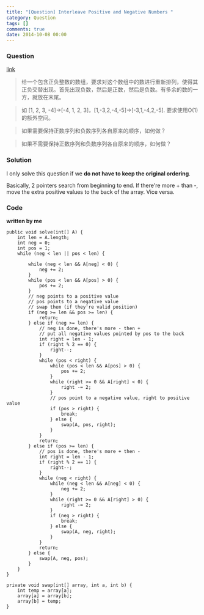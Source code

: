 ```yaml
---
title: "[Question] Interleave Positive and Negative Numbers "
category: Question
tags: []
comments: true
date: 2014-10-08 00:00
---
```



### Question

[link](http://mp.weixin.qq.com/s?__biz=MzA5MzE4MjgyMw==&mid=200355650&idx=1&sn=f94e87cb391fb12af9531cedb452dba1&key=d232b50733c41de56b96f855d9cdea5824f24c712e158651b45d7fe139a94610a7561da1fab0104e968592b01f2439d4&ascene=7&uin=MzM2NjQyNQ%3D%3D&pass_ticket=i7pJQweQbuRdnUFUt5cdOmapPc%2FDW6Xk40U7%2Bcg%2F0o8%3D)

> 给一个包含正负整数的数组，要求对这个数组中的数进行重新排列，使得其正负交替出现。首先出现负数，然后是正数，然后是负数。有多余的数的一方，就放在末尾。

> 如 [1, 2, 3, -4]->[-4, 1, 2, 3]，[1,-3,2,-4,-5]->[-3,1,-4,2,-5]. 要求使用O(1)的额外空间。

> 如果需要保持正数序列和负数序列各自原来的顺序，如何做？

> 如果不需要保持正数序列和负数序列各自原来的顺序，如何做？

### Solution

I only solve this question if we __do not have to keep the original ordering__. 

Basically, 2 pointers search from beginning to end. If there're more + than -, move the extra positive values to the back of the array. Vice versa. 

### Code

__written by me__

	public void solve(int[] A) {
		int len = A.length;
		int neg = 0;
		int pos = 1;
		while (neg < len || pos < len) {

			while (neg < len && A[neg] < 0) {
				neg += 2;
			}
			while (pos < len && A[pos] > 0) {
				pos += 2;
			}
			// neg points to a positive value
			// pos points to a negative value
			// swap them (if they're valid position)
			if (neg >= len && pos >= len) {
				return;
			} else if (neg >= len) {
				// neg is done, there's more - then +
				// put all negative values pointed by pos to the back
				int right = len - 1;
				if (right % 2 == 0) {
					right--;
				}
				while (pos < right) {
					while (pos < len && A[pos] > 0) {
						pos += 2;
					}
					while (right >= 0 && A[right] < 0) {
						right -= 2;
					}
					// pos point to a negative value, right to positive value
					if (pos > right) {
						break;
					} else {
						swap(A, pos, right);
					}
				}
				return;
			} else if (pos >= len) {
				// pos is done, there's more + then -
				int right = len - 1;
				if (right % 2 == 1) {
					right--;
				}
				while (neg < right) {
					while (neg < len && A[neg] < 0) {
						neg += 2;
					}
					while (right >= 0 && A[right] > 0) {
						right -= 2;
					}
					if (neg > right) {
						break;
					} else {
						swap(A, neg, right);
					}
				}
				return;
			} else {
				swap(A, neg, pos);
			}
		}
	}

	private void swap(int[] array, int a, int b) {
		int temp = array[a];
		array[a] = array[b];
		array[b] = temp;
	}
